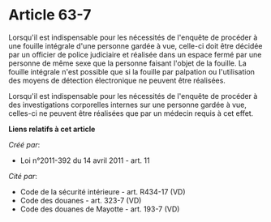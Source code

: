 # Article 63-7

Lorsqu'il est indispensable pour les nécessités de l'enquête de procéder à une fouille intégrale d'une personne gardée à vue,
celle-ci doit être décidée par un officier de police judiciaire et réalisée dans un espace fermé par une personne de même
sexe que la personne faisant l'objet de la fouille. La fouille intégrale n'est possible que si la fouille par palpation ou
l'utilisation des moyens de détection électronique ne peuvent être réalisées. 

Lorsqu'il est indispensable pour les nécessités de l'enquête de procéder à des investigations corporelles internes sur une
personne gardée à vue, celles-ci ne peuvent être réalisées que par un médecin requis à cet effet.

**Liens relatifs à cet article**

_Créé par_:

  - Loi n°2011-392 du 14 avril 2011 - art. 11

_Cité par_:

  - Code de la sécurité intérieure - art. R434-17 (VD)
  - Code des douanes - art. 323-7 (VD)
  - Code des douanes de Mayotte - art. 193-7 (VD)
